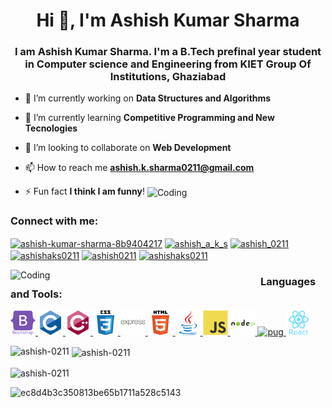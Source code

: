 <h1 align="center">Hi 👋, I'm Ashish Kumar Sharma</h1>
<h3 align="center">I am Ashish Kumar Sharma. I'm a B.Tech prefinal year student in Computer science and Engineering from KIET Group Of Institutions, Ghaziabad</h3>

- 🔭 I’m currently working on **Data Structures and Algorithms**

- 🌱 I’m currently learning **Competitive Programming and New Tecnologies**

- 👯 I’m looking to collaborate on **Web Development**

- 📫 How to reach me **ashish.k.sharma0211@gmail.com**

- ⚡ Fun fact **I think I am funny**!
  <img align="center" alt="Coding" width="400" src="![ec8d4b3c350813be65b1711a528c5143](https://user-images.githubusercontent.com/86518799/160935045-c8c833bc-6605-4be8-8985-c5aec6d2204a.gif)">

<h3 align="left">Connect with me:</h3>
<p align="left">
<a href="https://linkedin.com/in/ashish-kumar-sharma-8b9404217" target="blank"><img align="center" src="https://raw.githubusercontent.com/rahuldkjain/github-profile-readme-generator/master/src/images/icons/Social/linked-in-alt.svg" alt="ashish-kumar-sharma-8b9404217" height="30" width="40" /></a>
<a href="https://instagram.com/ashish_a_k_s" target="blank"><img align="center" src="https://raw.githubusercontent.com/rahuldkjain/github-profile-readme-generator/master/src/images/icons/Social/instagram.svg" alt="ashish_a_k_s" height="30" width="40" /></a>
<a href="https://www.codechef.com/users/ashish_0211" target="blank"><img align="center" src="https://cdn.jsdelivr.net/npm/simple-icons@3.1.0/icons/codechef.svg" alt="ashish_0211" height="30" width="40" /></a>
<a href="https://www.hackerrank.com/ashishaks0211" target="blank"><img align="center" src="https://raw.githubusercontent.com/rahuldkjain/github-profile-readme-generator/master/src/images/icons/Social/hackerrank.svg" alt="ashishaks0211" height="30" width="40" /></a>
<a href="https://www.leetcode.com/ashish0211" target="blank"><img align="center" src="https://raw.githubusercontent.com/rahuldkjain/github-profile-readme-generator/master/src/images/icons/Social/leet-code.svg" alt="ashish0211" height="30" width="40" /></a>
<a href="https://auth.geeksforgeeks.org/user/ashishaks0211" target="blank"><img align="center" src="https://raw.githubusercontent.com/rahuldkjain/github-profile-readme-generator/master/src/images/icons/Social/geeks-for-geeks.svg" alt="ashishaks0211" height="30" width="40" /></a>
</p>
<img align="left" alt="Coding" width="400" src="https://dribbble.com/shots/6137086-Back-To-Work">
<h3 align="left">Languages and Tools:</h3>
<p align="left"> <a href="https://getbootstrap.com" target="_blank" rel="noreferrer"> <img src="https://raw.githubusercontent.com/devicons/devicon/master/icons/bootstrap/bootstrap-plain-wordmark.svg" alt="bootstrap" width="40" height="40"/> </a> <a href="https://www.cprogramming.com/" target="_blank" rel="noreferrer"> <img src="https://raw.githubusercontent.com/devicons/devicon/master/icons/c/c-original.svg" alt="c" width="40" height="40"/> </a> <a href="https://www.w3schools.com/cpp/" target="_blank" rel="noreferrer"> <img src="https://raw.githubusercontent.com/devicons/devicon/master/icons/cplusplus/cplusplus-original.svg" alt="cplusplus" width="40" height="40"/> </a> <a href="https://www.w3schools.com/css/" target="_blank" rel="noreferrer"> <img src="https://raw.githubusercontent.com/devicons/devicon/master/icons/css3/css3-original-wordmark.svg" alt="css3" width="40" height="40"/> </a> <a href="https://expressjs.com" target="_blank" rel="noreferrer"> <img src="https://raw.githubusercontent.com/devicons/devicon/master/icons/express/express-original-wordmark.svg" alt="express" width="40" height="40"/> </a> <a href="https://www.w3.org/html/" target="_blank" rel="noreferrer"> <img src="https://raw.githubusercontent.com/devicons/devicon/master/icons/html5/html5-original-wordmark.svg" alt="html5" width="40" height="40"/> </a> <a href="https://www.java.com" target="_blank" rel="noreferrer"> <img src="https://raw.githubusercontent.com/devicons/devicon/master/icons/java/java-original.svg" alt="java" width="40" height="40"/> </a> <a href="https://developer.mozilla.org/en-US/docs/Web/JavaScript" target="_blank" rel="noreferrer"> <img src="https://raw.githubusercontent.com/devicons/devicon/master/icons/javascript/javascript-original.svg" alt="javascript" width="40" height="40"/> </a> <a href="https://nodejs.org" target="_blank" rel="noreferrer"> <img src="https://raw.githubusercontent.com/devicons/devicon/master/icons/nodejs/nodejs-original-wordmark.svg" alt="nodejs" width="40" height="40"/> </a> <a href="https://pugjs.org" target="_blank" rel="noreferrer"> <img src="https://cdn.worldvectorlogo.com/logos/pug.svg" alt="pug" width="40" height="40"/> </a> <a href="https://reactjs.org/" target="_blank" rel="noreferrer"> <img src="https://raw.githubusercontent.com/devicons/devicon/master/icons/react/react-original-wordmark.svg" alt="react" width="40" height="40"/> </a> </p>

<p><img align="left" src="https://github-readme-stats.vercel.app/api/top-langs?username=ashish-0211&show_icons=true&locale=en&layout=compact" alt="ashish-0211" /></p>

<p>&nbsp;<img align="center" src="https://github-readme-stats.vercel.app/api?username=ashish-0211&show_icons=true&locale=en" alt="ashish-0211" /></p>

<p><img align="center" src="https://github-readme-streak-stats.herokuapp.com/?user=ashish-0211&" alt="ashish-0211" /></p>





![ec8d4b3c350813be65b1711a528c5143](https://user-images.githubusercontent.com/86518799/160935045-c8c833bc-6605-4be8-8985-c5aec6d2204a.gif)


